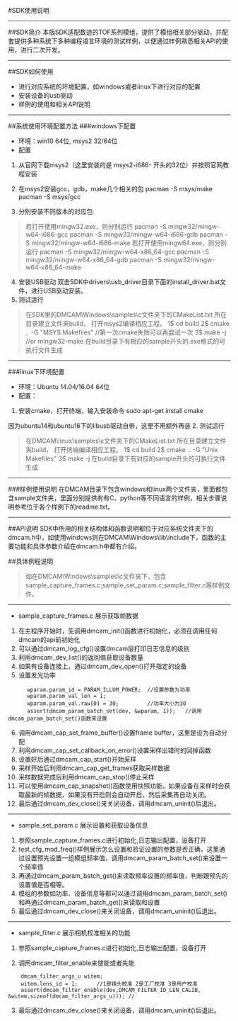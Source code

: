 #SDK使用说明
***
##SDK简介
本版SDK适配数迹的TOF系列模组，提供了模组相关部分驱动，并配套提供多种系统下多种编程语言环境的测试样例，以便通过样例熟悉相关API的使用，进行二次开发。

***
##SDK如何使用
- 进行对应系统的环境配置，如windows或者linux下进行对应的配置
- 安装设备的usb驱动
- 样例的使用和相关API说明
***

##系统使用环境配置方法
###windows下配置
- 环境：win10 64位, msys2 32/64位
- 配置
1. 从官网下载msys2（这里安装的是 msys2-i686- 开头的32位）并按照官网教程安装

2. 在msys2安装gcc，gdb，make几个相关的包
  pacman -S msys/make
  pacman -S msys/gcc
3. 分别安装不同版本的对应包
>若打开使用mingw32.exe，则分别运行
	pacman -S mingw32/mingw-w64-i686-gcc
	pacman -S mingw32/mingw-w64-i686-gdb
	pacman -S mingw32/mingw-w64-i686-make
>若打开使用mingw64.exe，则分别运行
	pacman -S mingw32/mingw-w64-x86_64-gcc
	pacman -S mingw32/mingw-w64-x86_64-gdb
	pacman -S mingw32/mingw-w64-x86_64-make
4. 安装USB驱动
  双击SDK中drivers\usb_driver目录下面的install_driver.bat文件，进行USB驱动安装。
5. 测试运行
>在SDK里的DMCAM\Windows\samples\c文件夹下的CMakeList.txt 所在目录建立文件夹build， 打开msys2编译相应工程。
	1$ cd build
	2$ cmake .. -G "MSYS Makefiles"   //第一次cmake失败可以再尝试一次
	3$ make -j  //or mingw32-make
	在build目录下有相应的sample开头的.exe格式的可执行文件生成
***
###linux下环境配置
- 环境：Ubuntu 14.04/16.04 64位
- 配置：
1. 安装cmake，打开终端，输入安装命令
  sudo apt-get install cmake

  因为ubuntu14和ubuntu16下的libusb驱动自带，这里不用额外再装
2. 测试运行
> 在DMCAM\linux\samples\c文件夹下的CMakeList.txt 所在目录建立文件夹build， 打开终端编译相应工程。
	1$ cd build
	2$ cmake .. -G "Unix Makefiles"
	3$ make -j
> 在build目录下有对应的sample开头的可执行文件生成
***
###样例使用说明
在DMCAM目录下包含windows和linux两个文件夹，里面都包含sample文件夹，里面分别提供有有C、python等不同语言的样例，相关步骤说明参考位于各个样例下的readme.txt。
***
##API说明
SDK中所用的相关结构体和函数说明都位于对应系统文件夹下的dmcam.h中，如使用windows则在DMCAM\Windows\lib\include下，函数的主要功能和具体参数介绍在dmcam.h中都有介绍。

##具体例程说明
>如在DMCAM\Windows\samples\c文件夹下，包含sample_capture_frames.c;sample_set_param.c;sample_filter.c等样例文件。
***
- sample_capture_frames.c  展示获取帧数据
1. 在主程序开始时，先调用dmcam_init()函数进行初始化，必须在调用任何dmcam的api前初始化
2. 可以通过dmcam_log_cfg()设置dmcam层打印日志信息的级别
3. 利用dmcam_dev_list()的返回值获取设备数量
4. 如果有设备连接上，通过dmcam_dev_open()打开指定的设备
5. 设置发光功率
```
      wparam.param_id = PARAM_ILLUM_POWER;	//设置参数为功率
      wparam.param_val_len = 1;
      wparam.param_val.raw[0] = 30;			//功率大小为30
      assert(dmcam_param_batch_set(dev, &wparam, 1));	//调用dmcam_param_batch_set()函数来设置
```
6. 调用dmcam_cap_set_frame_buffer()设置frame buffer，这里是设为自动分配
7. 利用dmcam_cap_set_callback_on_error()设置采样出错时的回掉函数
8. 设置好后通过dmcam_cap_start()开始采样
9. 采样开始后利用dmcam_cap_get_frames获取采样数据
10. 采样数据完成后利用dmcam_cap_stop()停止采样
11. 可以使用dmcam_cap_snapshot()函数使用快照功能，如果设备在采样时会获取最新的帧数据，如果没有开启则会自动开启，然后采集再自动关闭。
12. 最后通过dmcam_dev_close()来关闭设备，调用dmcam_uninit()后退出。
***
- sample_set_param.c  展示设置和获取设备信息
1. 参照sample_capture_frames.c进行初始化,日志输出配置，设备打开
2. test_cfg_mod_freq()样例展示怎么设置和验证设置的参数是否正确，这里通过设置预先设置一组模组频率值，调用dmcam_param_batch_set()来设置一个频率值
3. 再通过dmcam_param_batch_get()来读取频率设置的频率值，判断跟预先的设置值是否相等。
4. 模组的参数如功率、设备信息等都可以通过调用dmcam_param_batch_set()和再通过dmcam_param_batch_get()来读取和设置
5. 最后通过dmcam_dev_close()来关闭设备，调用dmcam_uninit()后退出。
***
- sample_filter.c  展示相机校准相关的功能
1. 参照sample_capture_frames.c进行初始化,日志输出配置，设备打开

2. 调用dmcam_filter_enable来使能或者失能
~~~
 	dmcam_filter_args_u witem;
	witem.lens_id = 1;		//1是镜头校准 2是工厂校准 3是用户校准
	assert(dmcam_filter_enable(dev,DMCAM_FILTER_ID_LEN_CALIB, 			&witem,sizeof(dmcam_filter_args_u))); //
~~~
3. 最后通过dmcam_dev_close()来关闭设备，调用dmcam_uninit()后退出。
